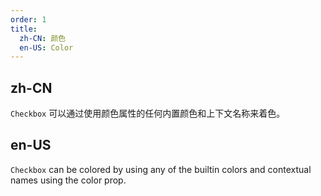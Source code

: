 ```yaml
---
order: 1
title:
  zh-CN: 颜色
  en-US: Color
---
```


## zh-CN

`Checkbox` 可以通过使用颜色属性的任何内置颜色和上下文名称来着色。

## en-US

`Checkbox` can be colored by using any of the builtin colors and contextual names using the color prop.

